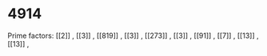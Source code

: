 # 4914

Prime factors: [[2]] , [[3]] , [[819]] , [[3]] , [[273]] , [[3]] , [[91]] , [[7]] , [[13]] , [[13]] , 